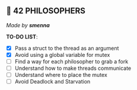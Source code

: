 ## 🧠 42 PHILOSOPHERS
*Made by **smenna***

**TO-DO LIST**:

- [x] Pass a struct to the thread as an argument
- [x] Avoid using a global variable for mutex
- [ ] Find a way for each philosopher to grab a fork
- [ ] Understand how to make threads communicate
- [ ] Understand where to place the mutex
- [ ] Avoid Deadlock and Starvation
